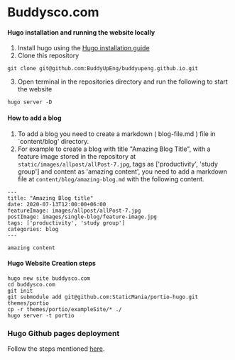 # Buddysco.com

#### Hugo installation and running the website locally
1. Install hugo using the [Hugo installation guide](https://gohugo.io/getting-started/installing/)
2. Clone this repository
```
git clone git@github.com:BuddyUpEng/buddyupeng.github.io.git
```
3. Open terminal in the repositories directory and run the following to start the website
```
hugo server -D
```

#### How to add a blog 
1. To add a blog you need to create a markdown ( blog-file.md ) file in `content/blog' directory. 
2. For example to create a blog with title "Amazing Blog Title", with a feature image stored in the repository at `static/images/allpost/allPost-7.jpg`, tags as ['productivity', 'study group'] and content as 'amazing content', you need to add a markdown file at `content/blog/amazing-blog.md` with the following content.
```
---
title: "Amazing Blog title"
date: 2020-07-13T12:00:00+06:00
featureImage: images/allpost/allPost-7.jpg
postImage: images/single-blog/feature-image.jpg
tags: ['productivity', 'study group']
categories: blog
---

amazing content
```

#### Hugo Website Creation steps
```
hugo new site buddysco.com
cd buddysco.com
git init
git submodule add git@github.com:StaticMania/portio-hugo.git themes/portio
cp -r themes/portio/exampleSite/* ./
hugo server -t portio
```

### Hugo Github pages deployment
Follow the steps mentioned [here](https://gohugo.io/hosting-and-deployment/hosting-on-github/).
